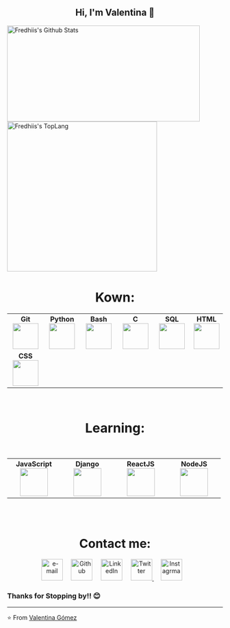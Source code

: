 <h2 align="center"> Hi, I'm Valentina  👋 <br/> </h2> 
    <div style="display: inline-block;">
        <img width="450" height="224" img align="left" alt="Fredhiis's Github Stats" src="https://github-readme-stats.vercel.app/api?username=valentinaga1&show_icons=true" class="responsive" />
    </div>
    <br/>
    <div style="display: inline-block;">
        <img width="350" img align="center" alt="Fredhiis's TopLang" src="https://github-readme-stats.vercel.app/api/top-langs/?username=valentinaga1&layout=compact&hide_border=true&count_private=true" class="responsive"/>
    </div>
</div>
<br/>
<div align="center">
    <h1 align="center" style="font-size: 30px;">Kown:</h1> 
<table>
<tbody>

<td align="center" width="20%">
<span><b><center>Git</center></b></span> 
<img height=60px src="https://img.icons8.com/ios-glyphs/2x/github-2.png"> 
</td>

<td align="center" width="20%">
<span><b><center>Python</center></b></span> 
<img height=60px src="https://img.icons8.com/color/2x/python.png"> 
</td>

<td align="center" width="20%">
<span><b><center>Bash</center></b></span> 
<img height=60px src="https://img.icons8.com/bubbles/2x/console.png"> 
</td>

<td align="center" width="20%">
<span><b><center>C</center></b></span> 
<img height=60px src="https://img.icons8.com/color/48/000000/c-programming.png"> 
</td>


<td align="center" width="20%">
<span><b><center>SQL</center></b></span> 
<img height=60px src="https://img.icons8.com/ios-filled/2x/sql.png"> 
</td>

<td align="center" width="20%">
<span><b><center>HTML</center></b></span> 
<img height=60px src="https://img.icons8.com/color/2x/html-5.png"> 
</td>

<tr>
<td align="center" width="20%">
<span><b><center>CSS</center></b></span> 
<img height=60px src="https://img.icons8.com/color/48/000000/css3.png"> 
</td>
</tr>

</tbody>
</table>

</div>

<br/>
<div align="center">
    <h1 align="center" style="font-size: 30px;">Learning:</h1> 
		<br>
<table>
<tbody>
 <tr>

<td align="center" width="20%">
<span><b><center>JavaScript</center></b></span> 
<img height=65px src="https://img.icons8.com/color/2x/javascript.png"> 
</td>

<td align="center" width="20%">
<span><b><center>Django</center></b></span> 
<img height=65px src="https://img.icons8.com/color/48/000000/django.png"> 
</td>

<td align="center" width="20%">
<span><b><center>ReactJS</center></b></span> 
<img height=65px src="https://img.icons8.com/ultraviolet/2x/react.png"> 
</td>


<td align="center" width="20%">
<span><b><center>NodeJS</center></b></span> 
<img height=65px src="https://img.icons8.com/color/48/000000/nodejs.png"/>
</td>


</tr>

</tbody>
</table>

</div>
</br>
</br>
<!-- Contact me -->
<div align="center">
    <h1 align="center">Contact me:</h1> 
    <p align="center">
        <!-- gmail-->
        <a href="mailto:dm@sandovbarr.com"><img src="https://i.pinimg.com/originals/84/7c/08/847c083cc09040091439e3c05d1fedde.png" width="50px" alt="e-mail"></a> &nbsp; &nbsp;
        <!-- github -->
        <a href="https://github.com/sandovbarr"><img src="https://icons-for-free.com/iconfiles/png/512/github+icon-1320168274457504277.png" width="50px" alt="Github"></a> &nbsp; &nbsp;
        <!-- linkedin -->
        <a href="https://www.linkedin.com/in/jairo-sandoval/"><img src="https://cdn4.iconfinder.com/data/icons/social-messaging-ui-color-shapes-2-free/128/social-linkedin-circle-512.png" width="50px" alt="LinkedIn"></a> &nbsp; &nbsp;
        <!-- twitter -->
        <a href="https://twitter.com/elhumanimal"><img src="https://webtus.net/wp-content/uploads/2016/05/Icon-Twitter.png" width="50px" alt="Twitter"> </a> &nbsp; &nbsp;
        <a href="https://www.instagram.com/elhumanimal"><img src="https://www.scouts.org.ar/wp-content/uploads/2019/05/logo-ig.png" width="50px" alt="Instagrma"></a> &nbsp; &nbsp;
    </p>
</div>

<h3>Thanks for Stopping by!! 😊</h3>


---
⭐️ From [Valentina Gómez](https://github.com/Valentinaga1) 